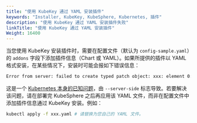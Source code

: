 ```yaml
---
title: "使用 KubeKey 通过 YAML 安装插件"
keywords: "Installer, KubeKey, KubeSphere, Kubernetes, 插件"
description: "使用 KubeKey 通过 YAML 安装插件失败"
linkTitle: "使用 KubeKey 通过 YAML 安装插件"
Weight: 16400
---
```


当您使用 KubeKey 安装插件时，需要在配置文件（默认为 `config-sample.yaml`）的 `addons` 字段下添加插件信息（Chart 或 YAML）。如果所提供的插件以 YAML 格式安装，在某些情况下，安装时可能会报如下错误信息：

```bash
Error from server: failed to create typed patch object: xxx: element 0: associative list with keys has an element that omits key field "protocol"
```

这是一个 [Kubernetes 本身的已知问题](https://github.com/kubernetes-sigs/structured-merge-diff/issues/130)，由 `--server-side` 标志导致。若要解决该问题，请在部署完 KubeSphere 之后再应用该 YAML 文件，而非在配置文件中添加插件信息通过 KubeKey 安装。例如：

```bash
kubectl apply -f xxx.yaml # 请替换为您自己的 YAML 文件。
```